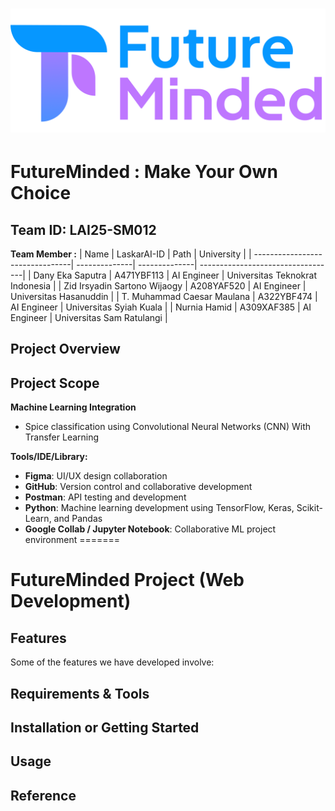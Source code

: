 ![](Logo/FM_logo_full.png)
=======

# FutureMinded : Make Your Own Choice
## Team ID: LAI25-SM012
**Team Member :**
|                 Name            | LaskarAI-ID   |      Path     |            University             |
| --------------------------------| --------------| --------------| ----------------------------------|
| Dany Eka Saputra                | A471YBF113    | AI Engineer   | Universitas Teknokrat Indonesia   |
| Zid Irsyadin Sartono Wijaogy    | A208YAF520    | AI Engineer   | Universitas Hasanuddin            |
| T. Muhammad Caesar Maulana      | A322YBF474    | AI Engineer   | Universitas Syiah Kuala           |
| Nurnia Hamid                    | A309XAF385    | AI Engineer   | Universitas Sam Ratulangi         |


## Project Overview


## Project Scope


**Machine Learning Integration**
- Spice classification using Convolutional Neural Networks (CNN) With Transfer Learning

**Tools/IDE/Library:**
- **Figma**: UI/UX design collaboration
- **GitHub**: Version control and collaborative development
- **Postman**: API testing and development
- **Python**: Machine learning development using TensorFlow, Keras, Scikit-Learn, and Pandas
- **Google Collab / Jupyter Notebook**: Collaborative ML project environment
=======
# FutureMinded Project (Web Development)






## Features

Some of the features we have developed involve:





## Requirements & Tools



## Installation or Getting Started



## Usage


    
## Reference


